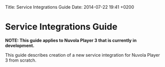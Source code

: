 Title: Service Integrations Guide
Date: 2014-07-22 19:41 +0200

Service Integrations Guide
==========================

**NOTE: This guide applies to Nuvola Player 3 that is currently in development.**

This guide describes creation of a new service integration for Nuvola Player 3 from scratch.
